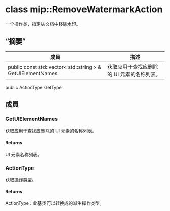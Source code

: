 # <a name="class-mipremovewatermarkaction"></a>class mip::RemoveWatermarkAction 
一个操作类，指定从文档中移除水印。
## <a name="summary"></a>“摘要”
 成員                        | 描述                                
--------------------------------|---------------------------------------------
public const std::vector< std::string > & GetUIElementNames | 获取应用于查找应删除的 UI 元素的名称列表。
public ActionType GetType
## <a name="members"></a>成員
### <a name="getuielementnames"></a>GetUIElementNames
获取应用于查找应删除的 UI 元素的名称列表。
#### <a name="returns"></a>Returns
UI 元素名称列表。
### <a name="actiontype"></a>ActionType
获取[操作](#classmip_1_1_action)类型。
#### <a name="returns"></a>Returns
ActionType：此基类可以转换成的派生操作类型。